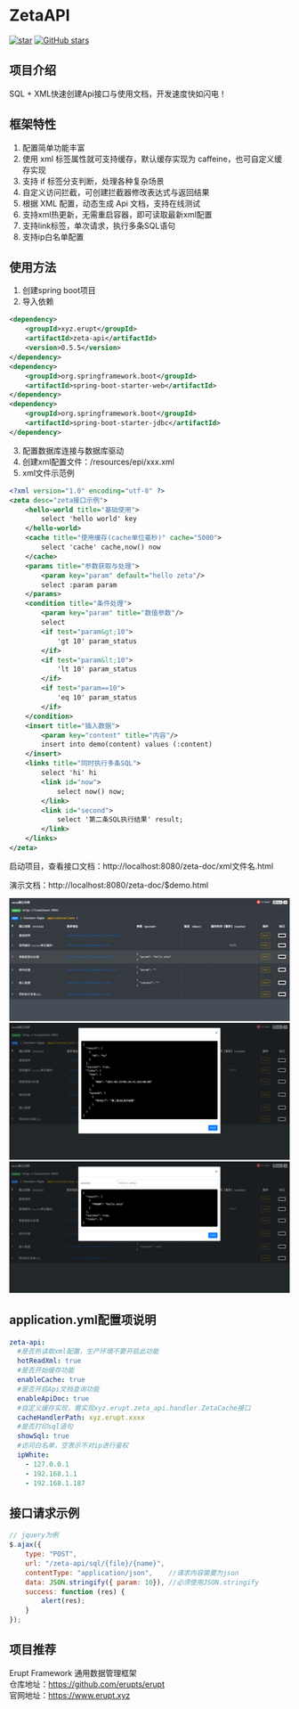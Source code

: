 # ZetaAPI
[![star](https://gitee.com/erupt/zeta-api/badge/star.svg?theme=dark)](https://gitee.com/erupt/zeta-api)
[![GitHub stars](https://img.shields.io/github/stars/erupts/zeta-api?style=social)](https://github.com/erupts/zeta-api)

## 项目介绍
SQL + XML快速创建Api接口与使用文档，开发速度快如闪电！

## 框架特性
1. 配置简单功能丰富
2. 使用 xml 标签属性就可支持缓存，默认缓存实现为 caffeine，也可自定义缓存实现
3. 支持 if 标签分支判断，处理各种复杂场景
4. 自定义访问拦截，可创建拦截器修改表达式与返回结果
5. 根据 XML 配置，动态生成 Api 文档，支持在线测试
6. 支持xml热更新，无需重启容器，即可读取最新xml配置
7. 支持link标签，单次请求，执行多条SQL语句
8. 支持ip白名单配置

## 使用方法
1. 创建spring boot项目
2. 导入依赖
```xml
<dependency>
    <groupId>xyz.erupt</groupId>
    <artifactId>zeta-api</artifactId>
    <version>0.5.5</version>
</dependency>
<dependency>
    <groupId>org.springframework.boot</groupId>
    <artifactId>spring-boot-starter-web</artifactId>
</dependency>
<dependency>
    <groupId>org.springframework.boot</groupId>
    <artifactId>spring-boot-starter-jdbc</artifactId>
</dependency>
```
3. 配置数据库连接与数据库驱动
4. 创建xml配置文件：/resources/epi/xxx.xml
5. xml文件示范例
``` xml
<?xml version="1.0" encoding="utf-8" ?>
<zeta desc="zeta接口示例">
    <hello-world title="基础使用">
        select 'hello world' key
    </hello-world>
    <cache title="使用缓存(cache单位毫秒)" cache="5000">
        select 'cache' cache,now() now
    </cache>
    <params title="参数获取与处理">
        <param key="param" default="hello zeta"/>
        select :param param
    </params>
    <condition title="条件处理">
        <param key="param" title="数值参数"/>
        select
        <if test="param&gt;10">
            'gt 10' param_status
        </if>
        <if test="param&lt;10">
            'lt 10' param_status
        </if>
        <if test="param==10">
            'eq 10' param_status
        </if>
    </condition>
    <insert title="插入数据">
        <param key="content" title="内容"/>
        insert into demo(content) values (:content)
    </insert>
    <links title="同时执行多条SQL">
        select 'hi' hi
        <link id="now">
            select now() now;
        </link>
        <link id="second">
            select '第二条SQL执行结果' result;
        </link>
    </links>
</zeta>
```
启动项目，查看接口文档：http://localhost:8080/zeta-doc/xml文件名.html

演示文档：http://localhost:8080/zeta-doc/$demo.html
  
![img](img/p1.png)
![img](img/p2.png)
![img](img/p3.png)

## application.yml配置项说明
``` yaml
zeta-api:
  #是否热读取xml配置，生产环境不要开启此功能
  hotReadXml: true
  #是否开始缓存功能
  enableCache: true
  #是否开启Api文档查询功能
  enableApiDoc: true
  #自定义缓存实现，需实现xyz.erupt.zeta_api.handler.ZetaCache接口
  cacheHandlerPath: xyz.erupt.xxxx
  #是否打印sql语句
  showSql: true
  #访问白名单，空表示不对ip进行鉴权
  ipWhite:
    - 127.0.0.1
    - 192.168.1.1
    - 192.168.1.187
```

## 接口请求示例
``` javascript
// jquery为例
$.ajax({
    type: "POST",
    url: "/zeta-api/sql/{file}/{name}",
    contentType: "application/json",    //请求内容需要为json
    data: JSON.stringify({ param: 10}), //必须使用JSON.stringify
    success: function (res) {
        alert(res);
    }
});
```

## 项目推荐
Erupt Framework 通用数据管理框架  
仓库地址：https://github.com/erupts/erupt  
官网地址：https://www.erupt.xyz

